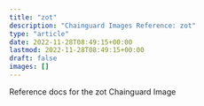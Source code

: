 ```yaml
---
title: "zot"
description: "Chainguard Images Reference: zot"
type: "article"
date: 2022-11-28T08:49:15+00:00
lastmod: 2022-11-28T08:49:15+00:00
draft: false
images: []
---
```


Reference docs for the zot Chainguard Image
